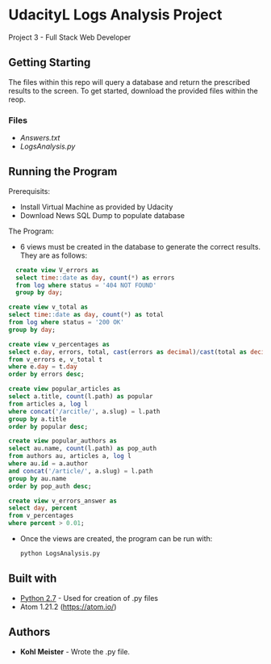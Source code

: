 # UdacityL Logs Analysis Project

Project 3 - Full Stack Web Developer

## Getting Starting

The files within this repo will query a database and return the prescribed results to the screen.
To get started, download the provided files within the reop.

### Files

* *Answers.txt*
* *LogsAnalysis.py*

## Running the Program

Prerequisits:
* Install Virtual Machine as provided by Udacity
* Download News SQL Dump to populate database

The Program:
* 6 views must be created in the database to generate the correct results. They are as follows:
```sql
  create view V_errors as
  select time::date as day, count(*) as errors 
  from log where status = '404 NOT FOUND' 
  group by day;
  ```
  ```sql 
  create view v_total as
  select time::date as day, count(*) as total 
  from log where status = '200 OK' 
  group by day;
  ```
  ```sql 
  create view v_percentages as
  select e.day, errors, total, cast(errors as decimal)/cast(total as decimal) as percent 
  from v_errors e, v_total t 
  where e.day = t.day 
  order by errors desc;
  ```
  ```sql 
  create view popular_articles as
  select a.title, count(l.path) as popular 
  from articles a, log l 
  where concat('/arcitle/', a.slug) = l.path 
  group by a.title 
  order by popular desc;
  ```
  ```sql 
  create view popular_authors as 
  select au.name, count(l.path) as pop_auth 
  from authors au, articles a, log l 
  where au.id = a.author 
  and concat('/article/', a.slug) = l.path 
  group by au.name 
  order by pop_auth desc;
  ```
  ```sql 
  create view v_errors_answer as
  select day, percent 
  from v_percentages 
  where percent > 0.01;
  ```
  
* Once the views are created, the program can be run with:
  ```python
  python LogsAnalysis.py
  ```

## Built with

* [Python 2.7](https://www.python.org) - Used for creation of .py files
* Atom 1.21.2 (https://atom.io/)

## Authors

* **Kohl Meister** - Wrote the .py file.
